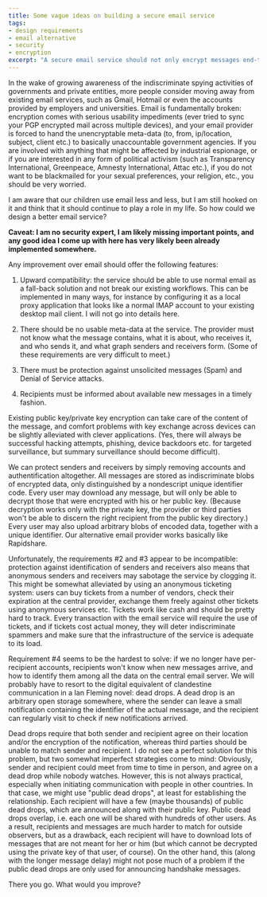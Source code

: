 ```yaml
---
title: Some vague ideas on building a secure email service
tags:
- design requirements
- email alternative
- security
- encryption
excerpt: "A secure email service should not only encrypt messages end-to-end, but also meta-data. It should work without disclosing senders and recipients to third parties, and work asynchronously. Here is a possible solution."
---
```



In the wake of growing awareness of the indiscriminate spying activities of governments and private entities, more people consider moving away from existing email services, such as Gmail, Hotmail or even the accounts provided by employers and universities. Email is fundamentally broken: encryption comes with serious usability impediments (ever tried to sync your PGP encrypted mail across multiple devices), and your email provider is forced to hand the unencryptable meta-data (to, from, ip/location, subject, client etc.) to basically unaccountable government agencies. If you are involved with anything that might be affected by industrial espionage, or if you are interested in any form of political activism (such as Transparency International, Greenpeace, Amnesty International, Attac etc.), if you do not want to be blackmailed for your sexual preferences, your religion, etc., you should be very worried.


I am aware that our children use email less and less, but I am still hooked on it and think that it should continue to play a role in my life. So how could we design a better email service?

**Caveat: I am no security expert, I am likely missing important points, and any good idea I come up with here has very likely been already implemented somewhere.**


Any improvement over email should offer the following features:


1. Upward compatibility: the service should be able to use normal email as a fall-back solution and not break our existing workflows. This can be implemented in many ways, for instance by configuring it as a local proxy application that looks like a normal IMAP account to your existing desktop mail client. I will not go into details here.


2. There should be no usable meta-data at the service. The provider must not know what the message contains, what it is about, who receives it, and who sends it, and what graph senders and receivers form. (Some of these requirements are very difficult to meet.)


3. There must be protection against unsolicited messages (Spam) and Denial of Service attacks.


4. Recipients must be informed about available new messages in a timely fashion.


Existing public key/private key encryption can take care of the content of the message, and comfort problems with key exchange across devices can be slightly alleviated with clever applications. (Yes, there will always be successful hacking attempts, phishing, device backdoors etc. for targeted surveillance, but summary surveillance should become difficult).


We can protect senders and receivers by simply removing accounts and authentification altogether. All messages are stored as indiscriminate blobs of encrypted data, only distinguished by a nondescript unique identifier code. Every user may download any message, but will only be able to decrypt those that were encrypted with his or her public key. (Because decryption works only with the private key, the provider or third parties won't be able to discern the right recipient from the public key directory.) Every user may also upload arbitrary blobs of encoded data, together with a unique identifier. Our alternative email provider works basically like Rapidshare.


Unfortunately, the requirements \#2 and \#3 appear to be incompatible: protection against identification of senders and receivers also means that anonymous senders and receivers may sabotage the service by clogging it. This might be somewhat alleviated by using an anonymous ticketing system: users can buy tickets from a number of vendors, check their expiration at the central provider, exchange them freely against other tickets using anonymous services etc. Tickets work like cash and should be pretty hard to track. Every transaction with the email service will require the use of tickets, and if tickets cost actual money, they will deter indiscriminate spammers and make sure that the infrastructure of the service is adequate to its load.


Requirement \#4 seems to be the hardest to solve: if we no longer have per-recipient accounts, recipients won't know when new messages arrive, and how to identify them among all the data on the central email server. 
We will probably have to resort to the digital equivalent of clandestine communication in a Ian Fleming novel: dead drops. A dead drop is an arbitrary open storage somewhere, where the sender can leave a small notification containing the identifier of the actual message, and the recipient can regularly visit to check if new notifications arrived. 


Dead drops require that both sender and recipient agree on their location and/or the encryption of the notification, whereas third parties should be unable to match sender and recipient. I do not see a perfect solution for this problem, but two somewhat imperfect strategies come to mind: Obviously, sender and recipient could meet from time to time in person, and agree on a dead drop while nobody watches. However, this is not always practical, especially when initiating communication with people in other countries. In that case, we might use "public dead drops", at least for establishing the relationship. Each recipient will have a few (maybe thousands) of public dead drops, which are announced along with their public key. Public dead drops overlap, i.e. each one will be shared with hundreds of other users. As a result, recipients and messages are much harder to match for outside observers, but as a drawback, each recipient will have to download lots of messages that are not meant for her or him (but which cannot be decrypted using the private key of that user, of course). On the other hand, this (along with the longer message delay) might not pose much of a problem if the public dead drops are only used for announcing handshake messages.


There you go. What would you improve?


